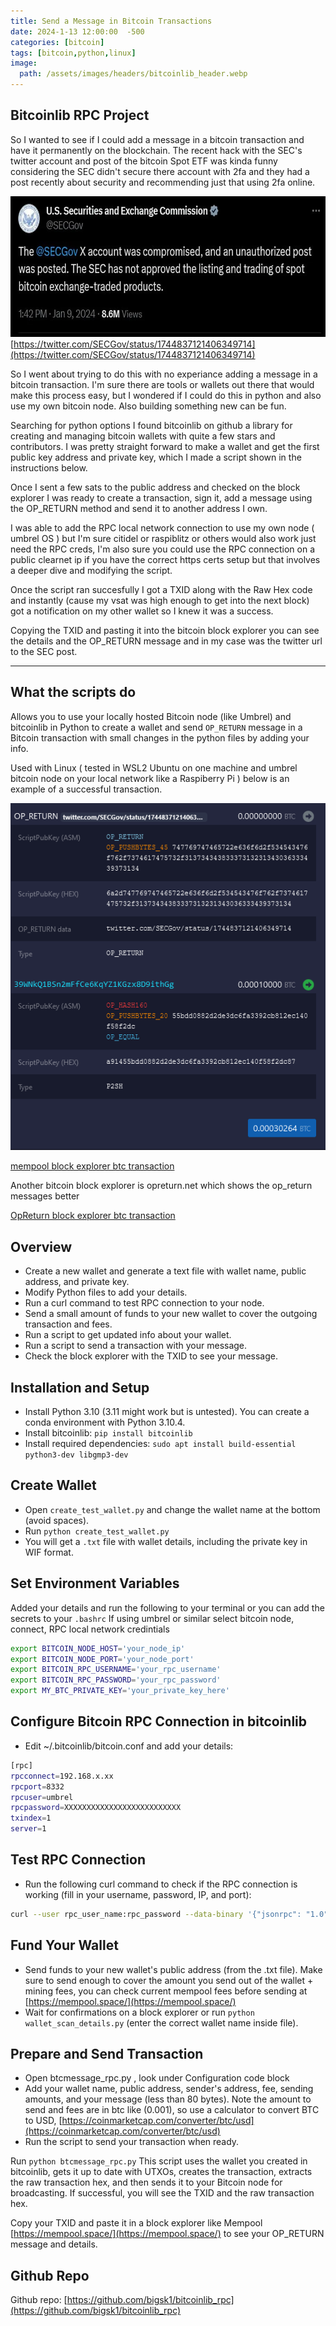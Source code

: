 ```yaml
---
title: Send a Message in Bitcoin Transactions
date: 2024-1-13 12:00:00  -500
categories: [bitcoin]
tags: [bitcoin,python,linux] 
image:
  path: /assets/images/headers/bitcoinlib_header.webp
---
```


## Bitcoinlib RPC Project
So I wanted to see if I could add a message in a bitcoin transaction and have it permanently on the blockchain. The recent hack with the SEC's twitter account and post of the bitcoin Spot ETF was kinda funny considering the SEC didn't secure there account with 2fa and they had a post recently about security and recommending just that using 2fa online. 

![Image](/assets/images/sec_twitter.webp)
[https://twitter.com/SECGov/status/1744837121406349714](https://twitter.com/SECGov/status/1744837121406349714)

So I went about trying to do this with no experiance adding a message in a bitcoin transaction. I'm sure there are tools or wallets out there that would make this process easy, but I wondered if I could do this in python and also use my own bitcoin node. Also building something new can be fun. 

Searching for python options I found bitcoinlib on github a library for creating and managing bitcoin wallets with quite a few stars and contributors. I was pretty straight forward to make a wallet and get the first public key address and private key, which I made a script shown in the instructions below. 

Once I sent a few sats to the public address and checked on the block explorer I was ready to create a transaction, sign it, add a message using the OP_RETURN method and send it to another address I own.

I was able to add the RPC local network connection to use my own node ( umbrel OS ) but I'm sure citidel or raspiblitz or others would also work just need the RPC creds, I'm also sure you could use the RPC connection on a public clearnet ip if you have the correct https certs setup but that involves a deeper dive and modifying the script. 

Once the script ran succesfully I got a TXID along with the Raw Hex code and instantly (cause my vsat was high enough to get into the next block) got a notification on my other wallet so I knew it was a success. 

Copying the TXID and pasting it into the bitcoin block explorer you can see the details and the OP_RETURN message and in my case was the twitter url to the SEC post. 

---

## What the scripts do

Allows you to use your locally hosted Bitcoin node (like Umbrel) and bitcoinlib in Python to create a wallet and send `OP_RETURN` message in a Bitcoin transaction with small changes in the python files by adding your info.

Used with Linux ( tested in WSL2 Ubuntu on one machine and umbrel bitcoin node on your local network like a Raspiberry Pi ) below is an example of a successful transaction.

![Image](/assets/images/OP_RETURN_message.png)

[mempool block explorer btc transaction](https://mempool.space/tx/aceee291b364905098aa28019c6521b9941daa1104772bad358e1334e1bd19a7)

Another bitcoin block explorer is opreturn.net which shows the op_return messages better 

[OpReturn block explorer btc transaction](https://opreturn.net/aceee291b364905098aa28019c6521b9941daa1104772bad358e1334e1bd19a7)

## Overview

- Create a new wallet and generate a text file with wallet name, public address, and private key.
- Modify Python files to add your details.
- Run a curl command to test RPC connection to your node.
- Send a small amount of funds to your new wallet to cover the outgoing transaction and fees.
- Run a script to get updated info about your wallet.
- Run a script to send a transaction with your message.
- Check the block explorer with the TXID to see your message.

## Installation and Setup

- Install Python 3.10 (3.11 might work but is untested). You can create a conda environment with Python 3.10.4.
- Install bitcoinlib: `pip install bitcoinlib`
- Install required dependencies: `sudo apt install build-essential python3-dev libgmp3-dev`

## Create Wallet

- Open `create_test_wallet.py` and change the wallet name at the bottom (avoid spaces).
- Run `python create_test_wallet.py`
- You will get a `.txt` file with wallet details, including the private key in WIF format.

## Set Environment Variables

Added your details and run the following to your terminal or you can add the secrets to your `.bashrc`
If using umbrel or similar select bitcoin node, connect, RPC local network credintials

```bash
export BITCOIN_NODE_HOST='your_node_ip'
export BITCOIN_NODE_PORT='your_node_port'
export BITCOIN_RPC_USERNAME='your_rpc_username'
export BITCOIN_RPC_PASSWORD='your_rpc_password'
export MY_BTC_PRIVATE_KEY='your_private_key_here'
```

## Configure Bitcoin RPC Connection in bitcoinlib

- Edit ~/.bitcoinlib/bitcoin.conf and add your details:

```bash
[rpc]
rpcconnect=192.168.x.xx
rpcport=8332
rpcuser=umbrel
rpcpassword=XXXXXXXXXXXXXXXXXXXXXXXXXX
txindex=1
server=1
```

## Test RPC Connection

- Run the following curl command to check if the RPC connection is working (fill in your username, password, IP, and port):

```bash
curl --user rpc_user_name:rpc_password --data-binary '{"jsonrpc": "1.0", "id":"curltest", "method": "getblockchaininfo", "params": [] }' -H 'content-type: text/plain;' http://ip:port/
```

## Fund Your Wallet

- Send funds to your new wallet's public address (from the .txt file). Make sure to send enough to cover the amount you send out of the wallet + mining fees, you can check current mempool fees before sending at [https://mempool.space/](https://mempool.space/)
- Wait for confirmations on a block explorer or run `python wallet_scan_details.py` (enter the correct wallet name inside file).

## Prepare and Send Transaction

- Open btcmessage_rpc.py , look under Configuration code block
- Add your wallet name, public address, sender's address, fee, sending amounts, and your message (less than 80 bytes). Note the amount to send and fees are in btc like (0.001), so use a calculator to convert BTC to USD,  [https://coinmarketcap.com/converter/btc/usd](https://coinmarketcap.com/converter/btc/usd)
- Run the script to send your transaction when ready.

Run `python btcmessage_rpc.py`  This script uses the wallet you created in bitcoinlib, gets it up to date with UTXOs, creates the transaction, extracts the raw transaction hex, and then sends it to your Bitcoin node for broadcasting. If successful, you will see the TXID and the raw transaction hex.

Copy your TXID and paste it in a block explorer like Mempool [https://mempool.space/](https://mempool.space/) to see your OP_RETURN message and details.

## Github Repo
Github repo: [https://github.com/bigsk1/bitcoinlib_rpc](https://github.com/bigsk1/bitcoinlib_rpc)